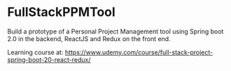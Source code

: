 # FullStackPPMTool
Build a prototype of a Personal Project Management tool using Spring boot 2.0 in the backend, ReactJS and Redux on the front end.

Learning course at: https://www.udemy.com/course/full-stack-project-spring-boot-20-react-redux/
